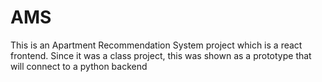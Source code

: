 # AMS
This is an Apartment Recommendation System project which is a react frontend. Since it was a class project, this was shown as a prototype that will connect to a python backend
